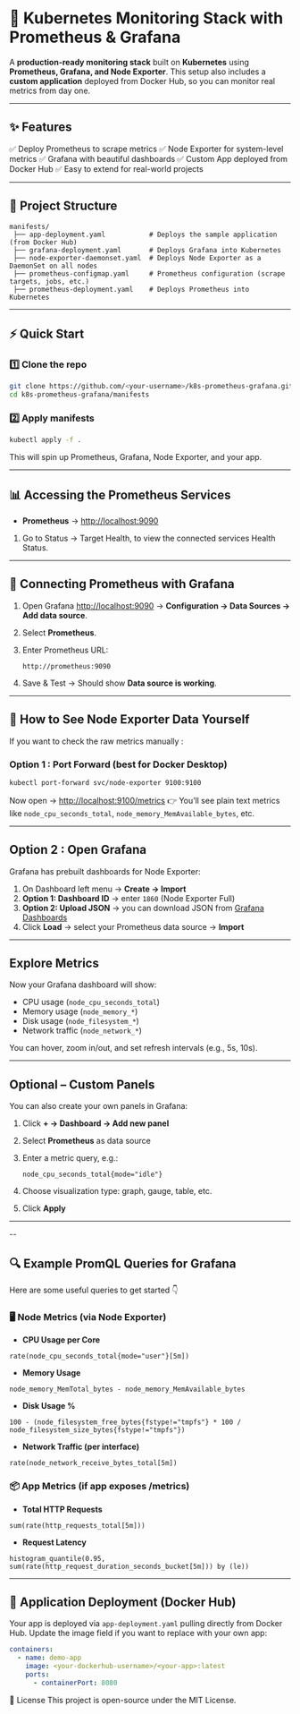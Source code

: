 # 🚀 Kubernetes Monitoring Stack with Prometheus & Grafana

A **production-ready monitoring stack** built on **Kubernetes** using **Prometheus, Grafana, and Node Exporter**.
This setup also includes a **custom application** deployed from Docker Hub, so you can monitor real metrics from day one.

---

## ✨ Features

✅ Deploy Prometheus to scrape metrics
✅ Node Exporter for system-level metrics
✅ Grafana with beautiful dashboards
✅ Custom App deployed from Docker Hub
✅ Easy to extend for real-world projects

---

## 📂 Project Structure

```
manifests/
 ├── app-deployment.yaml           # Deploys the sample application (from Docker Hub)
 ├── grafana-deployment.yaml       # Deploys Grafana into Kubernetes
 ├── node-exporter-daemonset.yaml  # Deploys Node Exporter as a DaemonSet on all nodes
 ├── prometheus-configmap.yaml     # Prometheus configuration (scrape targets, jobs, etc.)
 ├── prometheus-deployment.yaml    # Deploys Prometheus into Kubernetes
```

---

## ⚡ Quick Start

### 1️⃣ Clone the repo

```bash
git clone https://github.com/<your-username>/k8s-prometheus-grafana.git
cd k8s-prometheus-grafana/manifests
```

### 2️⃣ Apply manifests

```bash
kubectl apply -f .
```

This will spin up Prometheus, Grafana, Node Exporter, and your app.

---

## 📊 Accessing the Prometheus Services

* **Prometheus** → [http://localhost:9090](http://localhost:9090)
1. Go to Status -> Target Health, to view the connected services Health Status.

---

## 🔗 Connecting Prometheus with Grafana

1. Open Grafana [http://localhost:9090](http://localhost:3000) → **Configuration → Data Sources → Add data source**.
2. Select **Prometheus**.
3. Enter Prometheus URL:

   ```
   http://prometheus:9090
   ```
4. Save & Test → Should show **Data source is working**.

---

## 🔎 How to See Node Exporter Data Yourself

If you want to check the raw metrics manually :

### Option 1 : Port Forward (best for Docker Desktop)

```bash
kubectl port-forward svc/node-exporter 9100:9100
```

Now open → [http://localhost:9100/metrics](http://localhost:9100/metrics)
👉 You’ll see plain text metrics like `node_cpu_seconds_total`, `node_memory_MemAvailable_bytes`, etc.

---


## Option 2 : Open Grafana

Grafana has prebuilt dashboards for Node Exporter:

1. On Dashboard left menu → **Create → Import**
2. **Option 1: Dashboard ID** → enter `1860` (Node Exporter Full)
3. **Option 2: Upload JSON** → you can download JSON from [Grafana Dashboards](https://grafana.com/grafana/dashboards/1860)
4. Click **Load** → select your Prometheus data source → **Import**

---

## Explore Metrics

Now your Grafana dashboard will show:

* CPU usage (`node_cpu_seconds_total`)
* Memory usage (`node_memory_*`)
* Disk usage (`node_filesystem_*`)
* Network traffic (`node_network_*`)

You can hover, zoom in/out, and set refresh intervals (e.g., 5s, 10s).

---

## Optional – Custom Panels

You can also create your own panels in Grafana:

1. Click **+ → Dashboard → Add new panel**
2. Select **Prometheus** as data source
3. Enter a metric query, e.g.:

   ```promql
   node_cpu_seconds_total{mode="idle"}
   ```
4. Choose visualization type: graph, gauge, table, etc.
5. Click **Apply**

---
--

## 🔍 Example PromQL Queries for Grafana

Here are some useful queries to get started 👇

### 🖥️ Node Metrics (via Node Exporter)

* **CPU Usage per Core**
```promql
rate(node_cpu_seconds_total{mode="user"}[5m])
```

* **Memory Usage**
```promql
node_memory_MemTotal_bytes - node_memory_MemAvailable_bytes
```

* **Disk Usage %**
```promql
100 - (node_filesystem_free_bytes{fstype!="tmpfs"} * 100 / node_filesystem_size_bytes{fstype!="tmpfs"})
```

* **Network Traffic (per interface)**
```promql
rate(node_network_receive_bytes_total[5m])
```

### 📦 App Metrics (if app exposes /metrics)

* **Total HTTP Requests**
```promql
sum(rate(http_requests_total[5m]))
```

* **Request Latency**
```promql
histogram_quantile(0.95, sum(rate(http_request_duration_seconds_bucket[5m])) by (le))
```

---

## 🐳 Application Deployment (Docker Hub)

Your app is deployed via `app-deployment.yaml` pulling directly from Docker Hub.
Update the image field if you want to replace with your own app:

```yaml
containers:
  - name: demo-app
    image: <your-dockerhub-username>/<your-app>:latest
    ports:
      - containerPort: 8080
```



📜 License
This project is open-source under the MIT License.








